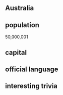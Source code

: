 ## Australia
## population

50,000,001

## capital

 
## official language


## interesting trivia



